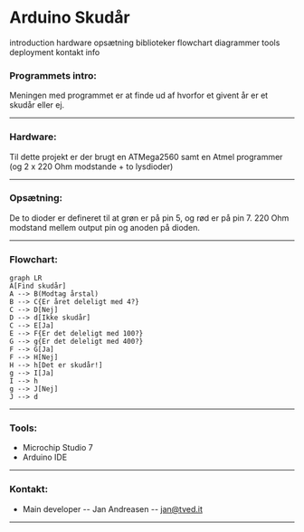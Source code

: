 # Arduino Skudår

introduction
hardware
opsætning
biblioteker
flowchart
diagrammer
tools
deployment
kontakt info


### Programmets intro:
Meningen med programmet er at finde ud af hvorfor et givent år er et skudår eller ej.

---
### Hardware:
Til dette projekt er der brugt en ATMega2560 samt en Atmel programmer (og 2 x 220 Ohm modstande + to lysdioder)

---
### Opsætning:
De to dioder er defineret til at grøn er på pin 5, og rød er på pin 7.
220 Ohm modstand mellem output pin og anoden på dioden.

---
### Flowchart:
```mermaid
graph LR
A[Find skudår]
A --> B(Modtag årstal)
B --> C{Er året deleligt med 4?}
C --> D[Nej]
D --> d[Ikke skudår]
C --> E[Ja]
E --> F{Er det deleligt med 100?}
G --> g{Er det deleligt med 400?}
F --> G[Ja]
F --> H[Nej]
H --> h[Det er skudår!]
g --> I[Ja]
I --> h
g --> J[Nej]
J --> d
```
---
### Tools:
- Microchip Studio 7 
- Arduino IDE

---
### Kontakt:
- Main developer
-- Jan Andreasen
-- jan@tved.it
---
